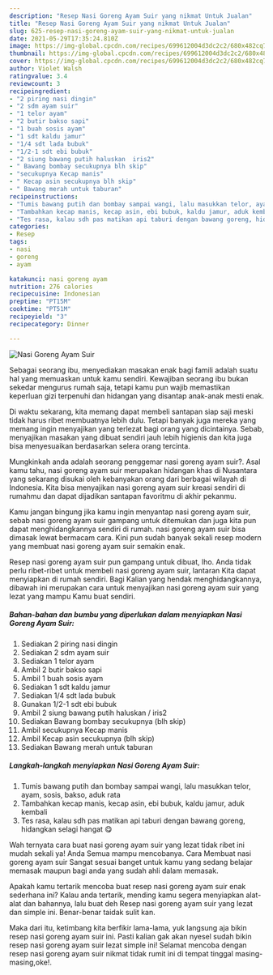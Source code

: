 ```yaml
---
description: "Resep Nasi Goreng Ayam Suir yang nikmat Untuk Jualan"
title: "Resep Nasi Goreng Ayam Suir yang nikmat Untuk Jualan"
slug: 625-resep-nasi-goreng-ayam-suir-yang-nikmat-untuk-jualan
date: 2021-05-29T17:35:24.810Z
image: https://img-global.cpcdn.com/recipes/699612004d3dc2c2/680x482cq70/nasi-goreng-ayam-suir-foto-resep-utama.jpg
thumbnail: https://img-global.cpcdn.com/recipes/699612004d3dc2c2/680x482cq70/nasi-goreng-ayam-suir-foto-resep-utama.jpg
cover: https://img-global.cpcdn.com/recipes/699612004d3dc2c2/680x482cq70/nasi-goreng-ayam-suir-foto-resep-utama.jpg
author: Violet Walsh
ratingvalue: 3.4
reviewcount: 3
recipeingredient:
- "2 piring nasi dingin"
- "2 sdm ayam suir"
- "1 telor ayam"
- "2 butir bakso sapi"
- "1 buah sosis ayam"
- "1 sdt kaldu jamur"
- "1/4 sdt lada bubuk"
- "1/2-1 sdt ebi bubuk"
- "2 siung bawang putih haluskan  iris2"
- " Bawang bombay secukupnya blh skip"
- "secukupnya Kecap manis"
- " Kecap asin secukupnya blh skip"
- " Bawang merah untuk taburan"
recipeinstructions:
- "Tumis bawang putih dan bombay sampai wangi, lalu masukkan telor, ayam, sosis, bakso, aduk rata"
- "Tambahkan kecap manis, kecap asin, ebi bubuk, kaldu jamur, aduk kembali"
- "Tes rasa, kalau sdh pas matikan api taburi dengan bawang goreng, hidangkan selagi hangat 😋"
categories:
- Resep
tags:
- nasi
- goreng
- ayam

katakunci: nasi goreng ayam 
nutrition: 276 calories
recipecuisine: Indonesian
preptime: "PT15M"
cooktime: "PT51M"
recipeyield: "3"
recipecategory: Dinner

---
```



![Nasi Goreng Ayam Suir](https://img-global.cpcdn.com/recipes/699612004d3dc2c2/680x482cq70/nasi-goreng-ayam-suir-foto-resep-utama.jpg)

Sebagai seorang ibu, menyediakan masakan enak bagi famili adalah suatu hal yang memuaskan untuk kamu sendiri. Kewajiban seorang ibu bukan sekedar mengurus rumah saja, tetapi kamu pun wajib memastikan keperluan gizi terpenuhi dan hidangan yang disantap anak-anak mesti enak.

Di waktu  sekarang, kita memang dapat membeli santapan siap saji meski tidak harus ribet membuatnya lebih dulu. Tetapi banyak juga mereka yang memang ingin menyajikan yang terlezat bagi orang yang dicintainya. Sebab, menyajikan masakan yang dibuat sendiri jauh lebih higienis dan kita juga bisa menyesuaikan berdasarkan selera orang tercinta. 



Mungkinkah anda adalah seorang penggemar nasi goreng ayam suir?. Asal kamu tahu, nasi goreng ayam suir merupakan hidangan khas di Nusantara yang sekarang disukai oleh kebanyakan orang dari berbagai wilayah di Indonesia. Kita bisa menyajikan nasi goreng ayam suir kreasi sendiri di rumahmu dan dapat dijadikan santapan favoritmu di akhir pekanmu.

Kamu jangan bingung jika kamu ingin menyantap nasi goreng ayam suir, sebab nasi goreng ayam suir gampang untuk ditemukan dan juga kita pun dapat menghidangkannya sendiri di rumah. nasi goreng ayam suir bisa dimasak lewat bermacam cara. Kini pun sudah banyak sekali resep modern yang membuat nasi goreng ayam suir semakin enak.

Resep nasi goreng ayam suir pun gampang untuk dibuat, lho. Anda tidak perlu ribet-ribet untuk membeli nasi goreng ayam suir, lantaran Kita dapat menyiapkan di rumah sendiri. Bagi Kalian yang hendak menghidangkannya, dibawah ini merupakan cara untuk menyajikan nasi goreng ayam suir yang lezat yang mampu Kamu buat sendiri.

<!--inarticleads1-->

##### Bahan-bahan dan bumbu yang diperlukan dalam menyiapkan Nasi Goreng Ayam Suir:

1. Sediakan 2 piring nasi dingin
1. Sediakan 2 sdm ayam suir
1. Sediakan 1 telor ayam
1. Ambil 2 butir bakso sapi
1. Ambil 1 buah sosis ayam
1. Sediakan 1 sdt kaldu jamur
1. Sediakan 1/4 sdt lada bubuk
1. Gunakan 1/2-1 sdt ebi bubuk
1. Ambil 2 siung bawang putih haluskan / iris2
1. Sediakan  Bawang bombay secukupnya (blh skip)
1. Ambil secukupnya Kecap manis
1. Ambil  Kecap asin secukupnya (blh skip)
1. Sediakan  Bawang merah untuk taburan




<!--inarticleads2-->

##### Langkah-langkah menyiapkan Nasi Goreng Ayam Suir:

1. Tumis bawang putih dan bombay sampai wangi, lalu masukkan telor, ayam, sosis, bakso, aduk rata
1. Tambahkan kecap manis, kecap asin, ebi bubuk, kaldu jamur, aduk kembali
1. Tes rasa, kalau sdh pas matikan api taburi dengan bawang goreng, hidangkan selagi hangat 😋




Wah ternyata cara buat nasi goreng ayam suir yang lezat tidak ribet ini mudah sekali ya! Anda Semua mampu mencobanya. Cara Membuat nasi goreng ayam suir Sangat sesuai banget untuk kamu yang sedang belajar memasak maupun bagi anda yang sudah ahli dalam memasak.

Apakah kamu tertarik mencoba buat resep nasi goreng ayam suir enak sederhana ini? Kalau anda tertarik, mending kamu segera menyiapkan alat-alat dan bahannya, lalu buat deh Resep nasi goreng ayam suir yang lezat dan simple ini. Benar-benar taidak sulit kan. 

Maka dari itu, ketimbang kita berfikir lama-lama, yuk langsung aja bikin resep nasi goreng ayam suir ini. Pasti kalian gak akan nyesel sudah bikin resep nasi goreng ayam suir lezat simple ini! Selamat mencoba dengan resep nasi goreng ayam suir nikmat tidak rumit ini di tempat tinggal masing-masing,oke!.

